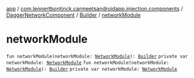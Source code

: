 [app](../../../index.md) / [com.lennertbontinck.carmeetsandroidapp.injection.components](../../index.md) / [DaggerNetworkComponent](../index.md) / [Builder](index.md) / [networkModule](./network-module.md)

# networkModule

`fun networkModule(networkModule: `[`NetworkModule`](../../../com.lennertbontinck.carmeetsandroidapp.injection.modules/-network-module/index.md)`): `[`Builder`](index.md)
`private var networkModule: `[`NetworkModule`](../../../com.lennertbontinck.carmeetsandroidapp.injection.modules/-network-module/index.md)
`fun networkModule(networkModule: `[`NetworkModule`](../../../com.lennertbontinck.carmeetsandroidapp.injection.modules/-network-module/index.md)`): `[`Builder`](index.md)
`private var networkModule: `[`NetworkModule`](../../../com.lennertbontinck.carmeetsandroidapp.injection.modules/-network-module/index.md)